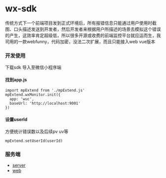# wx-sdk

传统方式下一个前端项目发到正式环境后，所有报错信息只能通过用户使用时截图、口头描述发送到开发者，然后开发者来根据用户所描述的场景去模拟这个错误的产生，这效率肯定超级低，所以很多开源或收费的前端监控平台就应运而生，我司用的一款webfunny，代码加密，没法二次扩展，而且只能接入web vue版本


### 开发使用

下载sdk 导入至微信小程序端

#### 找到app.js

~~~
import mpExtend from './mpExtend.js'
mpExtend.wxMonitor.init({
  app: 'wuc',
  baseUrl: 'http://localhost:9001'
})
~~~

#### 设置userId

方便统计错误数以及后续pv uv等

~~~
mpExtend.setUserId(userId)
~~~

### 服务端

- [server](https://github.com/fonitor/web-servers-monitor)
- [web](https://github.com/fonitor/web-monitor-admin)